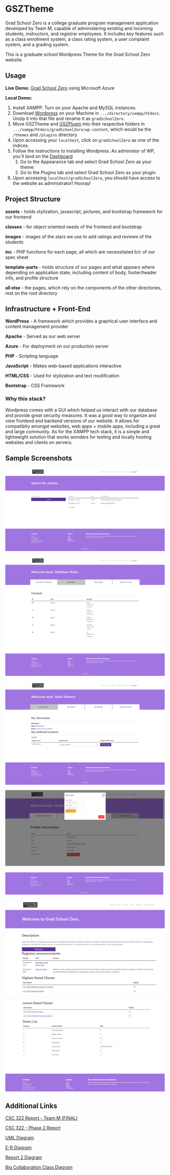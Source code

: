 # GSZTheme

Grad School Zero is a college graduate program management application developed by Team M, capable of administering existing and incoming students, instructors, and registrar employees. It includes key features such as a class enrollment system, a class rating system, a user complaint system, and a grading system.

This is a graduate school Wordpress Theme for the Grad School Zero website.

## **Usage**

**Live Demo:** [Grad School Zero](http://52.168.54.18/wordpress/) using Microsoft Azure

**Local Demo:**

1) Install XAMPP. Turn on your Apache and MySQL instances.
2) Download [Wordpress](https://wordpress.org/download/#download-install) on your Machine in `.../directory/xampp/htdocs`. Unzip it into that file and rename it as `gradSchoolZero`.
3) Move GSZTheme and [GSZPlugin](https://github.com/Matthew1172/GSZPlugin) into their respective folders in `.../xampp/htdocs/gradSchoolZero/wp-content`, which would be the `/themes` and `/plugins` directory
4) Upon accessing your `localhost`, click on `gradSchoolZero` as one of the indices.
5) Follow the instructions to installing Wordpress. As administor of WP, you'll land on the [Dashboard](http://localhost/gradSchoolZero/wp-admin)
   1) Go to the Appearance tab and select Grad School Zero as your theme.
   2) Go to the Plugins tab and select Grad School Zero as your plugin.
6) Upon accessing `localhost/gradSchoolZero`, you should have access to the website as administrator! Hooray!

## **Project Structure**

**assets** - holds stylization, javascript, pictures, and bootstrap framework for our frontend

**classes** - for object oriented needs of the frontend and bootstrap

**images** - images of the stars we use to add ratings and reviews of the students

**inc** - PHP functions for each page, all which are necessitated b/c of our spec sheet

**template-parts** - holds structure of our pages and what appears where depending on application state, including content of body, footer/header info, and profile structure

**all else** - the pages, which rely on the components of the other directories, rest on the root directory

## Infrastructure + Front-End

**WordPress** - A framework which provides a graphical user interface and content management provider

**Apache** - Served as our web server

**Azure** - For deployment on our production server

**PHP** - Scripting language

**JavaScript** - Makes web-based applications interactive

**HTML/CSS** - Used for stylization and text modification

**Bootstrap** - CSS Framework

### Why this stack?

Wordpress comes with a GUI which helped us interact with our database and provide great security measures. It was a good way to organize and view frontend and backend versions of our website.  It allows for compatibity amongst websites, web apps + mobile apps, including a great and large community. As for the XAMPP tech stack, it is a simple and lightweight solution that works wonders for testing and locally hosting websites and clients on servers.

## Sample Screenshots

![](image/README/1639042766811.png)

![](image/README/1639043177954.png)

![](image/README/1639042798712.png)

![](image/README/1639042811223.png)

![](image/README/1639042897344.png)

![](image/README/1639042964375.png)

## Additional Links

[CSC 322 Report - Team M (FINAL)](https://discord.com/channels/880525643547283466/880525644075778172/918331802857381899)

[CSC 322 - Phase 2 Report](https://docs.google.com/document/d/1R1VgcX8y5uY24H5yis6-SqwnVhoiczTvohWB7uZnJHo/edit)

[UML Diagram](https://miro.com/app/board/o9J_luuvkTY=/?invite_link_id=526400883626)

[E-R Diagram](https://miro.com/app/board/uXjVOfGtL0w=/?invite_link_id=927914406783)

[Report 2 Diagram](https://miro.com/app/board/o9J_liRiAc4=/?invite_link_id=120245950550)

[Big Collaboration Class Diagram](https://miro.com/app/board/uXjVOfArji8=/?invite_link_id=972464468462)

